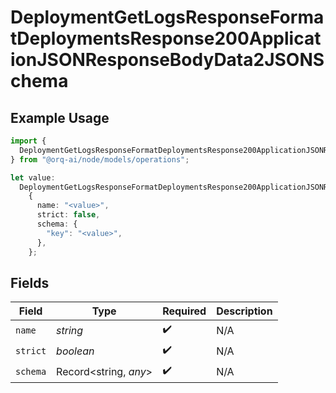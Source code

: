 # DeploymentGetLogsResponseFormatDeploymentsResponse200ApplicationJSONResponseBodyData2JSONSchema

## Example Usage

```typescript
import {
  DeploymentGetLogsResponseFormatDeploymentsResponse200ApplicationJSONResponseBodyData2JSONSchema,
} from "@orq-ai/node/models/operations";

let value:
  DeploymentGetLogsResponseFormatDeploymentsResponse200ApplicationJSONResponseBodyData2JSONSchema =
    {
      name: "<value>",
      strict: false,
      schema: {
        "key": "<value>",
      },
    };
```

## Fields

| Field                 | Type                  | Required              | Description           |
| --------------------- | --------------------- | --------------------- | --------------------- |
| `name`                | *string*              | :heavy_check_mark:    | N/A                   |
| `strict`              | *boolean*             | :heavy_check_mark:    | N/A                   |
| `schema`              | Record<string, *any*> | :heavy_check_mark:    | N/A                   |